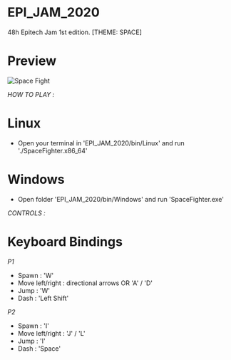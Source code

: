 # EPI_JAM_2020
48h Epitech Jam 1st edition. [THEME: SPACE]

# Preview
![Space Fight](SpaceFightPrev.gif)

*HOW TO PLAY :*
# Linux
-   Open your terminal in 'EPI_JAM_2020/bin/Linux' and run './SpaceFighter.x86_64'
# Windows
-   Open folder 'EPI_JAM_2020/bin/Windows' and run 'SpaceFighter.exe'

*CONTROLS :*
# Keyboard Bindings
*P1*
-   Spawn : 'W'
-   Move left/right : directional arrows OR 'A' / 'D'
-   Jump : 'W'
-   Dash : 'Left Shift'

*P2*
-   Spawn : 'I'
-   Move left/right : 'J' / 'L'
-   Jump : 'I'
-   Dash : 'Space'
